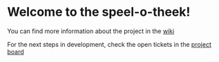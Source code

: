 # Welcome to the speel-o-theek!

You can find more information about the project in the [wiki](https://github.com/MarijnSt/speel-o-theek/wiki)

For the next steps in development, check the open tickets in the [project board](https://github.com/MarijnSt/speel-o-theek/projects/1)
